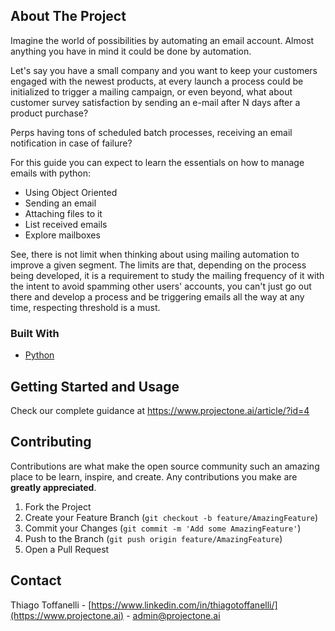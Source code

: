 <!-- ABOUT THE PROJECT -->
## About The Project

Imagine the world of possibilities by automating an email account. Almost anything you have in mind it could be done by automation. 

Let's say you have a small company and you want to keep your customers engaged with the newest products, at every launch a process could be initialized to trigger a mailing campaign, or even beyond, what about customer survey satisfaction by sending an e-mail after N days after a product purchase?

Perps having tons of scheduled batch processes, receiving an email notification in case of failure?

For this guide you can expect to learn the essentials on how to manage emails with python: 
* Using Object Oriented
* Sending an email
* Attaching files to it
* List received emails
* Explore mailboxes

See, there is not limit when thinking about using mailing automation to improve a given segment.
The limits are that, depending on the process being developed, it is a requirement to study the mailing frequency of it with the intent to avoid spamming other users' accounts, you can't just go out there and develop a process and be triggering emails all the way at any time, respecting threshold is a must.


### Built With

* [Python](https://python.org)


<!-- GETTING STARTED -->
## Getting Started and Usage

Check our complete guidance at https://www.projectone.ai/article/?id=4

<!-- CONTRIBUTING -->
## Contributing

Contributions are what make the open source community such an amazing place to be learn, inspire, and create. Any contributions you make are **greatly appreciated**.

1. Fork the Project
2. Create your Feature Branch (`git checkout -b feature/AmazingFeature`)
3. Commit your Changes (`git commit -m 'Add some AmazingFeature'`)
4. Push to the Branch (`git push origin feature/AmazingFeature`)
5. Open a Pull Request



<!-- CONTACT -->
## Contact

Thiago Toffanelli - [https://www.linkedin.com/in/thiagotoffanelli/](https://www.projectone.ai) - admin@projectone.ai
